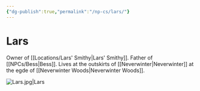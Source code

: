 ```yaml
---
{"dg-publish":true,"permalink":"/np-cs/lars/"}
---
```


# Lars
Owner of [[Locations/Lars' Smithy\|Lars' Smithy]]. Father of [[NPCs/Bess\|Bess]]. Lives at the outskirts of [[Neverwinter\|Neverwinter]] at the egde of [[Neverwinter Woods\|Neverwinter Woods]].

![Lars.jpg|Lars](/img/user/Assets/Lars.jpg)
